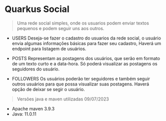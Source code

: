 # Quarkus Social

>Uma rede social simples, onde os usuarios podem enviar textos pequenos e podem seguir uns aos outros.

- USERS
Deseja-se fazer o cadastro do usuarios da rede social,  o usuário envia algumas informações básicas para fazer seu cadastro, Haverá um endpoint para listagem de usuários.

- POSTS
Representam as postagens dos usuários, que serão em formato de um texto curto e a data-hora. Só poderá visualizar as postagens os seguidores do usuário.

- FOLLOWERS
Os usuários poderão ter seguidores e também seguir outros usuários para que possa visualizar suas postagens. Haverá opção de deixar se segir o usuário.




>Versões java e maven utilizadas 09/07/2023
- Apache maven 3.9.3
- Java: 11.0.11
